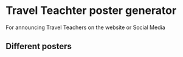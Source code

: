 # Travel Teachter poster generator
For announcing Travel Teachers on the website or Social Media

## Different posters
